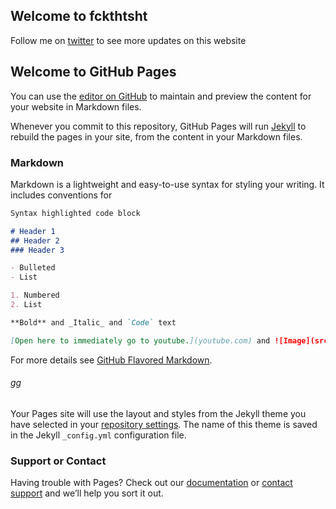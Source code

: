 ## Welcome to fckthtsht
Follow me on [twitter](https://twitter.com/gfbfggbg) to see more updates on this website




































## Welcome to GitHub Pages

You can use the [editor on GitHub](https://github.com/Salutatorian/fckthtsht/edit/master/README.md) to maintain and preview the content for your website in Markdown files.

Whenever you commit to this repository, GitHub Pages will run [Jekyll](https://jekyllrb.com/) to rebuild the pages in your site, from the content in your Markdown files.

### Markdown

Markdown is a lightweight and easy-to-use syntax for styling your writing. It includes conventions for

```markdown
Syntax highlighted code block

# Header 1
## Header 2
### Header 3

- Bulleted
- List

1. Numbered
2. List

**Bold** and _Italic_ and `Code` text

[Open here to immediately go to youtube.](youtube.com) and ![Image](src)
```

For more details see [GitHub Flavored Markdown](https://guides.github.com/features/mastering-markdown/).

###### gg

Your Pages site will use the layout and styles from the Jekyll theme you have selected in your [repository settings](https://github.com/Salutatorian/fckthtsht/settings). The name of this theme is saved in the Jekyll `_config.yml` configuration file.

### Support or Contact

Having trouble with Pages? Check out our [documentation](https://help.github.com/categories/github-pages-basics/) or [contact support](https://github.com/contact) and we’ll help you sort it out.
